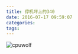 ```yaml
---
title: 停机坪上的340
date: 2016-07-17 09:59:07
categories:
tags:
---
```



![cpuwolf](/images/data/attachment/201607/17/175851u880mt0nab8gokgo.jpg)

